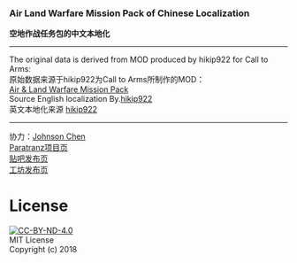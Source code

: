 ### Air Land Warfare Mission Pack of Chinese Localization
**空地作战任务包的中文本地化**

----

The original data is derived from MOD produced by hikip922 for Call to Arms:  
原始数据来源于hikip922为Call to Arms所制作的MOD：  
[Air & Land Warfare Mission Pack](https://steamcommunity.com/sharedfiles/filedetails/?id=1433544352 "母MOD Steam创意工坊")  
Source English localization By.[hikip922](https://steamcommunity.com/id/hikip922)  
英文本地化来源 [hikip922](https://steamcommunity.com/id/hikip922)  

----

协力：[Johnson Chen](https://steamcommunity.com/profiles/76561198088693501)  
[Paratranz项目页](https://paratranz.cn/projects/1101)  
[贴吧发布页](https://tieba.baidu.com/p/5946354928)  
[工坊发布页](https://steamcommunity.com/sharedfiles/filedetails/?edit=true&id=1561437348)

# License
[![CC-BY-ND-4.0](https://mirrors.creativecommons.org/presskit/buttons/88x31/svg/by-nd.svg)](https://creativecommons.org/licenses/by-nd/4.0/legalcode)  
MIT License  
Copyright (c) 2018  
